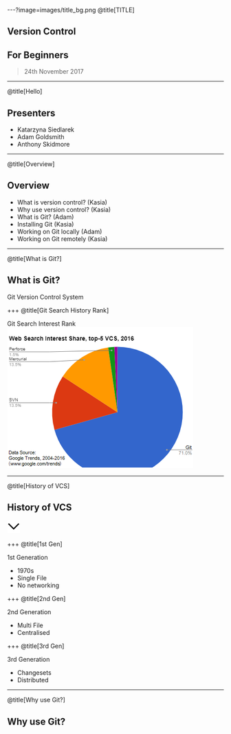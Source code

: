 ---?image=images/title_bg.png
@title[TITLE]
## Version Control
## For Beginners
> 24th November 2017

---
@title[Hello]

## Presenters

* Katarzyna Siedlarek
* Adam Goldsmith
* Anthony Skidmore

---
@title[Overview]

## Overview

* What is version control? (Kasia)
* Why use version control? (Kasia)
* What is Git? (Adam)
* Installing Git (Kasia)
* Working on Git locally (Adam)
* Working on Git remotely (Kasia)

---
@title[What is Git?]

## What is Git?

Git
Version Control System

+++
@title[Git Search History Rank]

Git Search Interest Rank
![Logo](images/git-stats.png)

---
@title[History of VCS]

## History of VCS

![Down Key](images/down.png)

+++
@title[1st Gen]

1st Generation
* 1970s
* Single File
* No networking

+++
@title[2nd Gen]

2nd Generation
* Multi File
* Centralised

+++
@title[3rd Gen]

3rd Generation
* Changesets
* Distributed

---
@title[Why use Git?]

## Why use Git?

